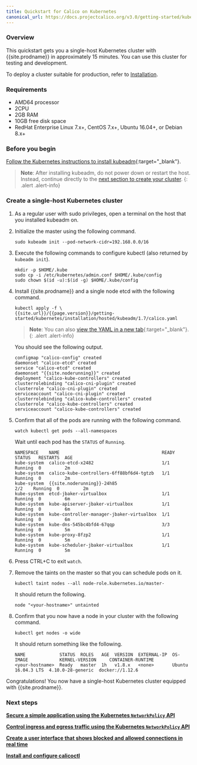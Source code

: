 ```yaml
---
title: Quickstart for Calico on Kubernetes
canonical_url: https://docs.projectcalico.org/v3.0/getting-started/kubernetes/
---
```



### Overview

This quickstart gets you a single-host Kubernetes cluster with {{site.prodname}}
in approximately 15 minutes. You can use this cluster for testing and
development.

To deploy a cluster suitable for production, refer to [Installation](/{{page.version}}/getting-started/kubernetes/installation/).


### Requirements

- AMD64 processor
- 2CPU
- 2GB RAM
- 10GB free disk space
- RedHat Enterprise Linux 7.x+, CentOS 7.x+, Ubuntu 16.04+, or Debian 8.x+


### Before you begin

[Follow the Kubernetes instructions to install kubeadm](https://kubernetes.io/docs/setup/independent/install-kubeadm/){:target="_blank"}.

> **Note**: After installing kubeadm, do not power down or restart
the host. Instead, continue directly to the 
[next section to create your cluster](#create-a-single-host-kubernetes-cluster).
{: .alert .alert-info}


### Create a single-host Kubernetes cluster

1. As a regular user with sudo privileges, open a terminal on the host that 
   you installed kubeadm on. 
   
1. Initialize the master using the following command.

   ```
   sudo kubeadm init --pod-network-cidr=192.168.0.0/16
   ```
   
1. Execute the following commands to configure kubectl (also returned by
   `kubeadm init`).

   ```
   mkdir -p $HOME/.kube
   sudo cp -i /etc/kubernetes/admin.conf $HOME/.kube/config
   sudo chown $(id -u):$(id -g) $HOME/.kube/config
   ```
   
1. Install {{site.prodname}} and a single node etcd with the following command.

   ```
   kubectl apply -f \
   {{site.url}}/{{page.version}}/getting-started/kubernetes/installation/hosted/kubeadm/1.7/calico.yaml
   ```
   
   > **Note**: You can also 
   > [view the YAML in a new tab]({{site.url}}/{{page.version}}/getting-started/kubernetes/installation/hosted/kubeadm/1.7/calico.yaml){:target="_blank"}.
   {: .alert .alert-info}

   You should see the following output.

   ```
   configmap "calico-config" created
   daemonset "calico-etcd" created
   service "calico-etcd" created
   daemonset "{{site.noderunning}}" created
   deployment "calico-kube-controllers" created
   clusterrolebinding "calico-cni-plugin" created
   clusterrole "calico-cni-plugin" created
   serviceaccount "calico-cni-plugin" created
   clusterrolebinding "calico-kube-controllers" created
   clusterrole "calico-kube-controllers" created
   serviceaccount "calico-kube-controllers" created
   ```
   
1. Confirm that all of the pods are running with the following command.

   ```
   watch kubectl get pods --all-namespaces
   ```
   
   Wait until each pod has the `STATUS` of `Running`.

   ```
   NAMESPACE    NAME                                       READY  STATUS   RESTARTS  AGE
   kube-system  calico-etcd-x2482                          1/1    Running  0         2m
   kube-system  calico-kube-controllers-6ff88bf6d4-tgtzb   1/1    Running  0         2m
   kube-system  {{site.noderunning}}-24h85                          2/2    Running  0         2m
   kube-system  etcd-jbaker-virtualbox                     1/1    Running  0         6m
   kube-system  kube-apiserver-jbaker-virtualbox           1/1    Running  0         6m
   kube-system  kube-controller-manager-jbaker-virtualbox  1/1    Running  0         6m
   kube-system  kube-dns-545bc4bfd4-67qqp                  3/3    Running  0         5m
   kube-system  kube-proxy-8fzp2                           1/1    Running  0         5m
   kube-system  kube-scheduler-jbaker-virtualbox           1/1    Running  0         5m
   ```

1. Press CTRL+C to exit `watch`.

1. Remove the taints on the master so that you can schedule pods
   on it.
   
   ```
   kubectl taint nodes --all node-role.kubernetes.io/master-
   ```

   It should return the following.

   ```
   node "<your-hostname>" untainted
   ```

1. Confirm that you now have a node in your cluster with the 
   following command.
   
   ```
   kubectl get nodes -o wide
   ```
   
   It should return something like the following.
   
   ```
   NAME             STATUS  ROLES   AGE  VERSION  EXTERNAL-IP  OS-IMAGE            KERNEL-VERSION     CONTAINER-RUNTIME
   <your-hostname>  Ready   master  1h   v1.8.x   <none>       Ubuntu 16.04.3 LTS  4.10.0-28-generic  docker://1.12.6
   ```
   
Congratulations! You now have a single-host Kubernetes cluster
equipped with {{site.prodname}}.


### Next steps

**[Secure a simple application using the Kubernetes `NetworkPolicy` API](tutorials/simple-policy)**

**[Control ingress and egress traffic using the Kubernetes `NetworkPolicy` API](tutorials/advanced-policy)**

**[Create a user interface that shows blocked and allowed connections in real time](tutorials/stars-policy/)**

**[Install and configure calicoctl](/{{page.version}}/usage/calicoctl/install)**
